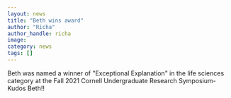 ```yaml
---
layout: news
title: "Beth wins award"
author: "Richa"
author_handle: richa
image: 
category: news
tags: []
---
```

Beth was named a winner of "Exceptional Explanation" in the life sciences category at the Fall 2021 Cornell Undergraduate Research Symposium- Kudos Beth!!